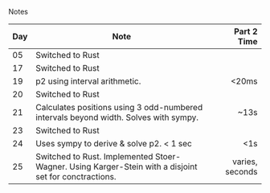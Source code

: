 Notes

| Day | Note                                                                                                  |     Part 2 Time |
| --- | ----------------------------------------------------------------------------------------------------- | --------------: |
| 05  | Switched to Rust                                                                                      |                 |
| 17  | Switched to Rust                                                                                      |                 |
| 19  | p2 using interval arithmetic.                                                                         |           <20ms |
| 20  | Switched to Rust                                                                                      |                 |
| 21  | Calculates positions using 3 odd-numbered intervals beyond width. Solves with sympy.                  |            ~13s |
| 23  | Switched to Rust                                                                                      |                 |
| 24  | Uses sympy to derive & solve p2. < 1 sec                                                              |             <1s |
| 25  | Switched to Rust. Implemented Stoer-Wagner. Using Karger-Stein with a disjoint set for conctractions. | varies, seconds |
